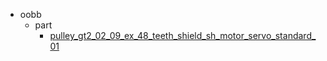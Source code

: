 * oobb
  * part
    * [pulley_gt2_02_09_ex_48_teeth_shield_sh_motor_servo_standard_01](oobb/part/pulley_gt2_02_09_ex_48_teeth_shield_sh_motor_servo_standard_01)
